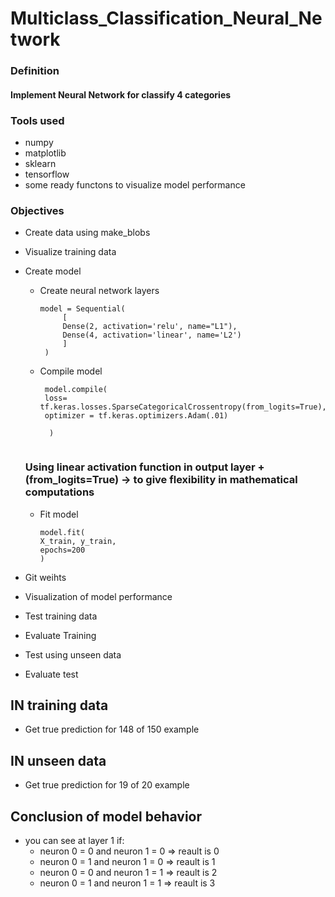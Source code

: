 # Multiclass_Classification_Neural_Network

### Definition
#### Implement Neural Network for classify 4 categories

### Tools used 
- numpy
- matplotlib
- sklearn
- tensorflow
- some ready functons to visualize model performance 

### Objectives
- Create data using make_blobs
- Visualize training data
- Create model
   - Create neural network layers
     ```
     model = Sequential(
          [
          Dense(2, activation='relu', name="L1"),
          Dense(4, activation='linear', name='L2')
          ]
      )
      ```
   - Compile model 
     ```
      model.compile(
      loss= tf.keras.losses.SparseCategoricalCrossentropy(from_logits=True),
      optimizer = tf.keras.optimizers.Adam(.01)
  
       )
    
   ### Using linear activation function in output layer + (from_logits=True) -> to give flexibility in mathematical computations 

  - Fit model
    ```
    model.fit(
    X_train, y_train,
    epochs=200
    )
- Git weihts 
- Visualization of model performance
- Test training data
- Evaluate Training
- Test using unseen data
- Evaluate test

## IN training data 
 - Get true prediction for 148 of 150 example
## IN unseen data 
 - Get true prediction for 19 of 20 example
     
## Conclusion of model behavior
  - you can see at layer 1 if:
     - neuron 0 = 0 and neuron 1 = 0 => reault is 0
     - neuron 0 = 1 and neuron 1 = 0 => reault is 1
     - neuron 0 = 0 and neuron 1 = 1 => reault is 2
     - neuron 0 = 1 and neuron 1 = 1 => reault is 3




























  
